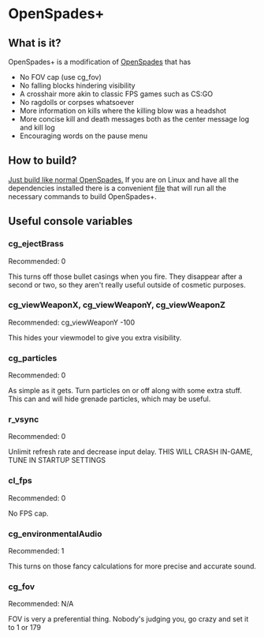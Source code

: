 # OpenSpades+

## What is it?
OpenSpades+ is a modification of [OpenSpades](https://github.com/yvt/openspades) that has

* No FOV cap (use cg_fov)
* No falling blocks hindering visibility
* A crosshair more akin to classic FPS games such as CS:GO
* No ragdolls or corpses whatsoever
* More information on kills where the killing blow was a headshot 
* More concise kill and death messages both as the center message log and kill log
* Encouraging words on the pause menu

## How to build?
[Just build like normal OpenSpades.](https://github.com/yvt/openspades/wiki/Building)
If you are on Linux and have all the dependencies installed there is a convenient [file](https://github.com/nonperforming/openspadesplus/blob/master/build.sh) that will run all the necessary commands to build OpenSpades+.

## Useful console variables
### cg_ejectBrass
Recommended: 0

This turns off those bullet casings when you fire. They disappear after a second or two, so they aren't really useful outside of cosmetic purposes.

### cg_viewWeaponX, cg_viewWeaponY, cg_viewWeaponZ
Recommended: cg_viewWeaponY -100

This hides your viewmodel to give you extra visibility.

### cg_particles
Recommended: 0

As simple as it gets. Turn particles on or off along with some extra stuff. This can and will hide grenade particles, which may be useful.

### r_vsync
Recommended: 0

Unlimit refresh rate and decrease input delay. THIS WILL CRASH IN-GAME, TUNE IN STARTUP SETTINGS

### cl_fps
Recommended: 0

No FPS cap.

### cg_environmentalAudio
Recommended: 1

This turns on those fancy calculations for more precise and accurate sound.

### cg_fov
Recommended: N/A

FOV is very a preferential thing. Nobody's judging you, go crazy and set it to 1 or 179
